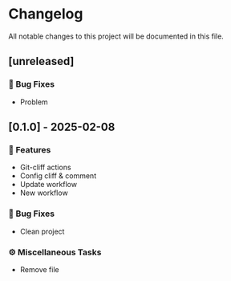 # Changelog

All notable changes to this project will be documented in this file.

## [unreleased]

### 🐛 Bug Fixes

- Problem

## [0.1.0] - 2025-02-08

### 🚀 Features

- Git-cliff actions
- Config cliff & comment
- Update workflow
- New workflow

### 🐛 Bug Fixes

- Clean project

### ⚙️ Miscellaneous Tasks

- Remove file

<!-- generated by git-cliff -->
